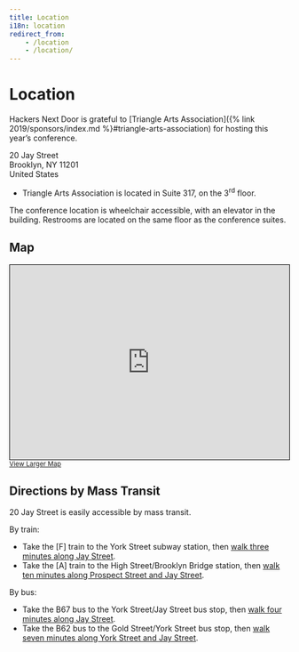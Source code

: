 ```yaml
---
title: Location
i18n: location
redirect_from:
    - /location
    - /location/
---
```


# Location

Hackers Next Door is grateful to [Triangle Arts Association]({% link 2019/sponsors/index.md %}#triangle-arts-association) for hosting this year&rsquo;s conference.

20 Jay Street  
Brooklyn, NY 11201  
United States

* Triangle Arts Association is located in Suite 317, on the 3<sup>rd</sup> floor.

The conference location is wheelchair accessible, with an elevator in the building. Restrooms are located on the same floor as the conference suites.

## Map

<iframe width="100%" height="350" frameborder="0" scrolling="no" marginheight="0" marginwidth="0" src="https://www.openstreetmap.org/export/embed.html?bbox=-73.98772180080415%2C40.703352633353354%2C-73.98566722869874%2C40.704830878684845&amp;layer=mapnik&amp;marker=40.704091760120285%2C-73.98669451475143" style="border: 1px solid black"></iframe>
<small><a href="https://www.openstreetmap.org/?mlat=40.70409&amp;mlon=-73.98669#map=19/40.70409/-73.98669">View Larger Map</a></small>

## Directions by Mass Transit

20 Jay Street is easily accessible by mass transit.

By train:

* Take the [F] train to the York Street subway station, then [walk three minutes along Jay Street](https://goo.gl/maps/7ar67Pcds5dfuoPM9 "View Google Maps directions.").
* Take the [A] train to the High Street/Brooklyn Bridge station, then [walk ten minutes along Prospect Street and Jay Street](https://goo.gl/maps/aBQ9JVvFk95YV5nh6 "View Google Maps directions.").

By bus:

* Take the B67 bus to the York Street/Jay Street bus stop, then [walk four minutes along Jay Street](https://goo.gl/maps/MmiE5xrvr3eXrLxZ6 "View Google Maps directions").
* Take the B62 bus to the Gold Street/York Street bus stop, then [walk seven minutes along York Street and Jay Street](https://goo.gl/maps/VZwCwzhoRtQVzQ6b8 "View Google Maps directions").

